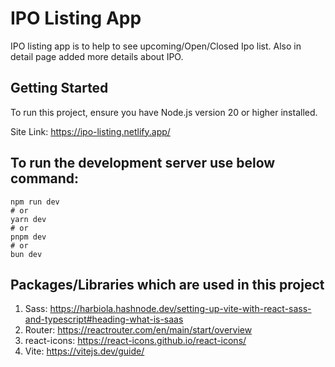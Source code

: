 # IPO Listing App

IPO listing app is to help to see upcoming/Open/Closed Ipo list. Also in detail page added more details about IPO.

## Getting Started
To run this project, ensure you have Node.js version 20 or higher installed.

Site Link: https://ipo-listing.netlify.app/

## To run the development server use below command:
```
npm run dev
# or
yarn dev
# or
pnpm dev
# or
bun dev
```
## Packages/Libraries which are used in this project

1. Sass: https://harbiola.hashnode.dev/setting-up-vite-with-react-sass-and-typescript#heading-what-is-saas
2. Router: https://reactrouter.com/en/main/start/overview
3. react-icons: https://react-icons.github.io/react-icons/
4. Vite: https://vitejs.dev/guide/
